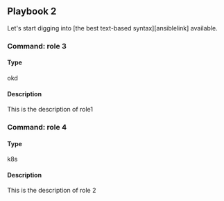 ## Playbook 2

Let's start digging into [the best text-based syntax][ansiblelink] available.

### Command: role 3

#### Type
okd

#### Description
This is the description of role1

### Command: role 4

#### Type
k8s

#### Description
This is the description of role 2
